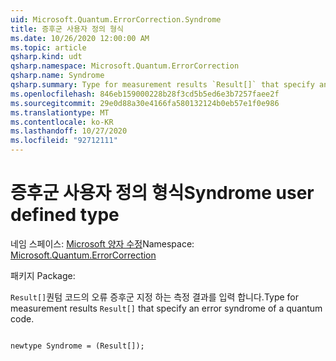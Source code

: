```yaml
---
uid: Microsoft.Quantum.ErrorCorrection.Syndrome
title: 증후군 사용자 정의 형식
ms.date: 10/26/2020 12:00:00 AM
ms.topic: article
qsharp.kind: udt
qsharp.namespace: Microsoft.Quantum.ErrorCorrection
qsharp.name: Syndrome
qsharp.summary: Type for measurement results `Result[]` that specify an error syndrome of a quantum code.
ms.openlocfilehash: 846eb159000228b28f3cd5b5ed6e3b7257faee2f
ms.sourcegitcommit: 29e0d88a30e4166fa580132124b0eb57e1f0e986
ms.translationtype: MT
ms.contentlocale: ko-KR
ms.lasthandoff: 10/27/2020
ms.locfileid: "92712111"
---
```

# <a name="syndrome-user-defined-type"></a><span data-ttu-id="5607a-102">증후군 사용자 정의 형식</span><span class="sxs-lookup"><span data-stu-id="5607a-102">Syndrome user defined type</span></span>

<span data-ttu-id="5607a-103">네임 스페이스: [Microsoft 양자 수정](xref:Microsoft.Quantum.ErrorCorrection)</span><span class="sxs-lookup"><span data-stu-id="5607a-103">Namespace: [Microsoft.Quantum.ErrorCorrection](xref:Microsoft.Quantum.ErrorCorrection)</span></span>

<span data-ttu-id="5607a-104">패키지 [](https://nuget.org/packages/)</span><span class="sxs-lookup"><span data-stu-id="5607a-104">Package: [](https://nuget.org/packages/)</span></span>


<span data-ttu-id="5607a-105">`Result[]`퀀텀 코드의 오류 증후군 지정 하는 측정 결과를 입력 합니다.</span><span class="sxs-lookup"><span data-stu-id="5607a-105">Type for measurement results `Result[]` that specify an error syndrome of a quantum code.</span></span>

```qsharp

newtype Syndrome = (Result[]);
```

